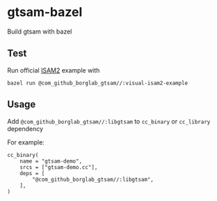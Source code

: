 # gtsam-bazel
Build gtsam with bazel

## Test
Run official [ISAM2](https://github.com/borglab/gtsam/blob/develop/examples/VisualISAM2Example.cpp) example with
```
bazel run @com_github_borglab_gtsam//:visual-isam2-example
```

## Usage

Add `@com_github_borglab_gtsam//:libgtsam` to `cc_binary` or `cc_library` dependency

For example: 
```
cc_binary(
    name = "gtsam-demo",
    srcs = ["gtsam-demo.cc"],
    deps = [
        "@com_github_borglab_gtsam//:libgtsam",
    ],
)
```
